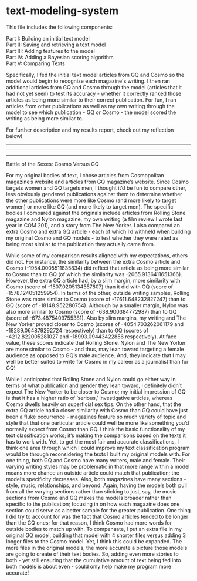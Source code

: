 # text-modeling-system
This file includes the following components: 

Part I: Building an initial text model <br>
Part II: Saving and retrieving a text model <br>
Part III: Adding features to the model <br>
Part IV: Adding a Bayesian scoring algorithm <br>
Part V: Comparing Texts 

Specifically, I fed the initial text model articles from GQ and Cosmo so the model would begin to recognize each magazine's writing. I then ran additional articles from GQ and Cosmo through the model (articles that it had not yet seen) to test its accuracy - whether it correctly ranked those articles as being more similar to their correct publication. For fun, I ran articles from other publications as well as my own writing through the model to see which publication - GQ or Cosmo - the model scored the writing as being more similar to. 

For further description and my results report, check out my reflection below! 

___
___
___

Battle of the Sexes: Cosmo Versus GQ

For my original bodies of text, I chose articles from Cosmopolitan magazine’s website and articles from GQ magazine’s website. Since Cosmo targets women and GQ targets men, I thought it’d be fun to compare other, less obviously gendered publications against them to determine whether the other publications were more like Cosmo (and more likely to target women) or more like GQ (and more likely to target men). The specific bodies I compared against the originals include articles from Rolling Stone magazine and Nylon magazine, my own writing (a film review I wrote last year in COM 201), and a story from The New Yorker. I also compared an extra Cosmo and extra GQ article - each of which I’d withheld when building my original Cosmo and GQ models - to test whether they were rated as being most similar to the publication they actually came from. 

While some of my comparison results aligned with my expectations, others did not. For instance, the similarity between the extra Cosmo article and Cosmo (-1954.0005511835834) did reflect that article as being more similar to Cosmo than to GQ (of which the similarity was -2065.9136411651366). However, the extra GQ article had, by a slim margin, more similarity with Cosmo (score of -1507.0205134557807) than it did with GQ (score of -1578.124051259954). In terms of the other, outside writing samples, Rolling Stone was more similar to Cosmo (score of -17611.648232827247) than to GQ (score of -18148.952280754). Although by a smaller margin, Nylon was also more similar to Cosmo (score of -638.900384772987) than to GQ (score of -673.4875409755381). Also by slim margins, my writing and The New Yorker proved closer to Cosmo (scores of -4054.703262061179 and -18289.064879292724 respectively) than to GQ (scores of -4212.822005281027 and -18993.09443422856 respectively). At face value, these scores indicate that Rolling Stone, Nylon and The New Yorker are more similar to Cosmo - and thus, may lean toward targeting a female audience as opposed to GQ’s male audience. And, they indicate that I may well be better suited to write for Cosmo in my career as a journalist than for GQ!

While I anticipated that Rolling Stone and Nylon could go either way in terms of what publication and gender they lean toward, I definitely didn’t expect The New Yorker to be closer to Cosmo; my initial impression of GQ is that it has a higher ratio of ‘serious,’ investigative articles, whereas Cosmo dwells heavily on superficial sex tips. On the other hand, that the extra GQ article had a closer similarity with Cosmo than GQ could have just been a fluke occurrence - magazines feature so much variety of topic and style that that one particular article could well be more like something you’d normally expect from Cosmo than GQ. I think the basic functionality of my text classification works; it’s making the comparisons based on the texts it has to work with. Yet, to get the most fair and accurate classifications, I think one area through which I could improve my text classification program would be through reconsidering the texts I built my original models with. For one thing, both GQ and Cosmo have many writers, male and female. Their varying writing styles may be problematic in that more range within a model means more chance an outside article could match that publication; the model’s specificity decreases. Also, both magazines have many sections - style, music, relationships, and beyond. Again, having the models both pull from all the varying sections rather than sticking to just, say, the music sections from Cosmo and GQ makes the models broader rather than specific to the publication; focusing in on how each magazine does one section could serve as a better sample for the greater publication. One thing I did try to account for was the fact that Cosmo articles tended to be longer than the GQ ones; for that reason, I think Cosmo had more words for outside bodies to match up with. To compensate, I put an extra file in my original GQ model, building that model with 4 shorter files versus adding 3 longer files to the Cosmo model. Yet, I think this could be expanded. The more files in the original models, the more accurate a picture those models are going to create of their text bodies. So, adding even more stories to both - yet still ensuring that the cumulative amount of text being fed into both models is about even - could only help make my program more accurate! 
